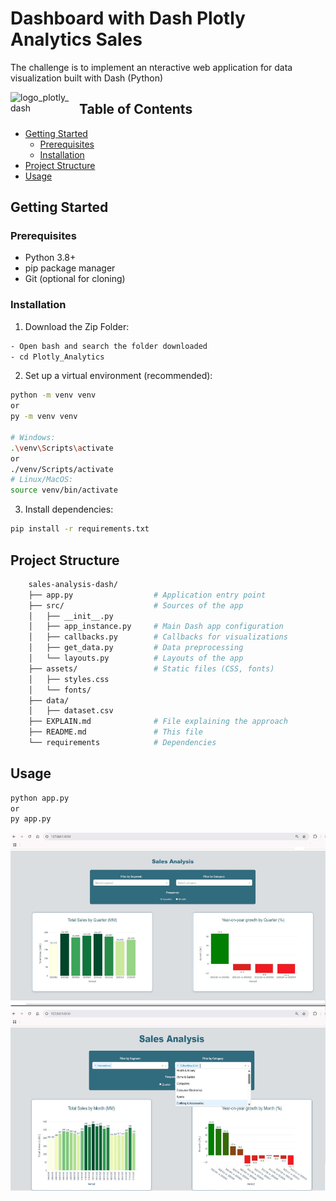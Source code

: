 # Dashboard with Dash Plotly Analytics Sales
The challenge is to implement an nteractive web application for data visualization built with Dash (Python)

<a href="https://dash.plotly.com/" target="_blank">
  <img src="https://miro.medium.com/v2/resize:fit:1200/1*TFyuPnhE9tGKJ7FmJkUnDA.png" alt="logo_plotly_dash" width="100" style="float: left; margin-right: 10px;" />
</a>

## Table of Contents
- [Getting Started](#getting-started)
  - [Prerequisites](#prerequisites)
  - [Installation](#installation)
- [Project Structure](#project-structure)
- [Usage](#usage)

## Getting Started

### Prerequisites

- Python 3.8+
- pip package manager
- Git (optional for cloning)

### Installation

1. Download the Zip Folder:
```bash
- Open bash and search the folder downloaded
- cd Plotly_Analytics
```
2. Set up a virtual environment (recommended):

```bash
python -m venv venv
or
py -m venv venv

# Windows:
.\venv\Scripts\activate
or 
./venv/Scripts/activate
# Linux/MacOS:
source venv/bin/activate
```
3. Install dependencies:
```bash
pip install -r requirements.txt
```

## Project Structure
```bash
    sales-analysis-dash/
    ├── app.py                  # Application entry point
    ├── src/                    # Sources of the app
    │   ├── __init__.py
    │   ├── app_instance.py     # Main Dash app configuration
    │   ├── callbacks.py        # Callbacks for visualizations
    │   ├── get_data.py         # Data preprocessing
    │   └── layouts.py          # Layouts of the app
    ├── assets/                 # Static files (CSS, fonts)
    │   ├── styles.css  
    │   └── fonts/
    ├── data/
    │   ├── dataset.csv
    ├── EXPLAIN.md              # File explaining the approach
    ├── README.md               # This file
    └── requirements            # Dependencies
```
## Usage
```bash
python app.py
or
py app.py
```

<img src="./screenshot_yipitdata_dashboard.jpg" alt="screenshot_dash_application" width="1000"/>
